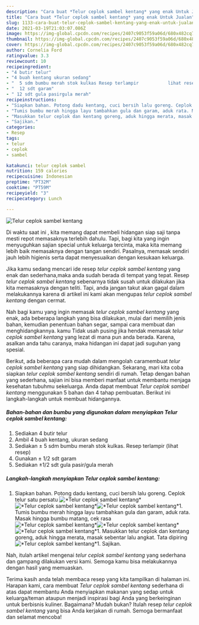 ```yaml
---
description: "Cara buat *Telur ceplok sambel kentang* yang enak Untuk Jualan"
title: "Cara buat *Telur ceplok sambel kentang* yang enak Untuk Jualan"
slug: 1133-cara-buat-telur-ceplok-sambel-kentang-yang-enak-untuk-jualan
date: 2021-03-19T21:03:07.086Z
image: https://img-global.cpcdn.com/recipes/2407c9053f59a06d/680x482cq70/telur-ceplok-sambel-kentang-foto-resep-utama.jpg
thumbnail: https://img-global.cpcdn.com/recipes/2407c9053f59a06d/680x482cq70/telur-ceplok-sambel-kentang-foto-resep-utama.jpg
cover: https://img-global.cpcdn.com/recipes/2407c9053f59a06d/680x482cq70/telur-ceplok-sambel-kentang-foto-resep-utama.jpg
author: Cornelia Ford
ratingvalue: 3.3
reviewcount: 10
recipeingredient:
- "4 butir telur"
- "4 buah kentang ukuran sedang"
- "  5 sdm bumbu merah stok kulkas Resep terlampir           lihat resep"
- "  12 sdt garam"
- " 12 sdt gula pasirgula merah"
recipeinstructions:
- "Siapkan bahan. Potong dadu kentang, cuci bersih lalu goreng. Ceplok telur satu persatu"
- "Tumis bumbu merah hingga layu tambahkan gula dan garam, aduk rata. Masak hingga bumbu matang, cek rasa"
- "Masukkan telur ceplok dan kentang goreng, aduk hingga merata, masak sebentar lalu angkat. Tata dipiring"
- "Sajikan."
categories:
- Resep
tags:
- telur
- ceplok
- sambel

katakunci: telur ceplok sambel 
nutrition: 159 calories
recipecuisine: Indonesian
preptime: "PT32M"
cooktime: "PT59M"
recipeyield: "3"
recipecategory: Lunch

---
```



![*Telur ceplok sambel kentang*](https://img-global.cpcdn.com/recipes/2407c9053f59a06d/680x482cq70/telur-ceplok-sambel-kentang-foto-resep-utama.jpg)

Di waktu  saat ini , kita memang dapat membeli hidangan siap saji tanpa mesti repot memasaknya terlebih dahulu. Tapi, bagi kita yang ingin menyuguhkan sajian special untuk keluarga tercinta, maka kita memang lebih baik memasaknya dengan tangan sendiri. Pasalnya, memasak sendiri jauh lebih higienis serta dapat menyesuaikan dengan kesukaan keluarga.

Jika kamu sedang mencari ide resep *telur ceplok sambel kentang* yang enak dan sederhana,maka anda sudah berada di tempat yang tepat. Resep *telur ceplok sambel kentang*  sebenarnya tidak susah untuk dilakukan jika kita memasaknya dengan teliti. Tapi, anda jangan takut akan gagal dalam melakukannya 
karena di artikel ini kami akan mengupas *telur ceplok sambel kentang* dengan cermat.  



Nah bagi kamu yang ingin memasak *telur ceplok sambel kentang* yang enak, ada beberapa langkah yang bisa dilakukan, mulai dari memilih jenis bahan, kemudian penentuan bahan segar, sampai cara membuat dan menghidangkannya. kamu Tidak usah pusing jika hendak memasak *telur ceplok sambel kentang* yang lezat di mana pun anda berada. Karena, asalkan anda  tahu caranya, maka hidangan ini dapat jadi suguhan yang spesial.

Berikut, ada beberapa cara mudah dalam mengolah caramembuat *telur ceplok sambel kentang* yang siap dihidangkan. Sekarang, mari kita coba siapkan *telur ceplok sambel kentang* sendiri di rumah. Tetap dengan bahan yang sederhana, sajian ini bisa memberi manfaat untuk membantu menjaga kesehatan tubuhmu sekeluarga. Anda dapat membuat *Telur ceplok sambel kentang* menggunakan 5 bahan dan 4 tahap pembuatan. Berikut ini langkah-langkah untuk membuat hidangannya.

<!--inarticleads1-->

##### Bahan-bahan dan bumbu yang digunakan dalam menyiapkan *Telur ceplok sambel kentang*:

1. Sediakan 4 butir telur
1. Ambil 4 buah kentang, ukuran sedang
1. Sediakan  ± 5 sdm bumbu merah stok kulkas. Resep terlampir           (lihat resep)
1. Gunakan  ± 1/2 sdt garam
1. Sediakan  ±1/2 sdt gula pasir/gula merah




<!--inarticleads2-->

##### Langkah-langkah menyiapkan *Telur ceplok sambel kentang*:

1. Siapkan bahan. Potong dadu kentang, cuci bersih lalu goreng. Ceplok telur satu persatu
<img src="https://img-global.cpcdn.com/steps/c833b426c7d1e3b9/160x128cq70/telur-ceplok-sambel-kentang-langkah-memasak-1-foto.jpg" alt="*Telur ceplok sambel kentang*"><img src="https://img-global.cpcdn.com/steps/b67766fb511b6fd1/160x128cq70/telur-ceplok-sambel-kentang-langkah-memasak-1-foto.jpg" alt="*Telur ceplok sambel kentang*"><img src="https://img-global.cpcdn.com/steps/93283d7d7a0b82d4/160x128cq70/telur-ceplok-sambel-kentang-langkah-memasak-1-foto.jpg" alt="*Telur ceplok sambel kentang*">1. Tumis bumbu merah hingga layu tambahkan gula dan garam, aduk rata. Masak hingga bumbu matang, cek rasa
<img src="https://img-global.cpcdn.com/steps/9004e9801c28c04d/160x128cq70/telur-ceplok-sambel-kentang-langkah-memasak-2-foto.jpg" alt="*Telur ceplok sambel kentang*"><img src="https://img-global.cpcdn.com/steps/4296c274ad974970/160x128cq70/telur-ceplok-sambel-kentang-langkah-memasak-2-foto.jpg" alt="*Telur ceplok sambel kentang*"><img src="https://img-global.cpcdn.com/steps/75d80149ebfdcc76/160x128cq70/telur-ceplok-sambel-kentang-langkah-memasak-2-foto.jpg" alt="*Telur ceplok sambel kentang*">1. Masukkan telur ceplok dan kentang goreng, aduk hingga merata, masak sebentar lalu angkat. Tata dipiring
<img src="https://img-global.cpcdn.com/steps/b4882aa26552bdc3/160x128cq70/telur-ceplok-sambel-kentang-langkah-memasak-3-foto.jpg" alt="*Telur ceplok sambel kentang*">1. Sajikan.




Nah, itulah artikel mengenai  *telur ceplok sambel kentang*  yang sederhana dan gampang dilakukan versi kami. Semoga kamu bisa melakukannya dengan hasil yang memuaskan. 

Terima kasih anda telah membaca resep yang kita tampilkan di halaman ini. Harapan kami, cara membuat  *Telur ceplok sambel kentang* sederhana di atas dapat membantu Anda menyiapkan makanan yang sedap untuk keluarga/teman ataupun menjadi inspirasi bagi Anda yang berkeinginan untuk berbisnis kuliner. Bagaimana? Mudah bukan? Itulah resep *telur ceplok sambel kentang* yang bisa Anda kerjakan di rumah. Semoga bermanfaat dan selamat mencoba!

